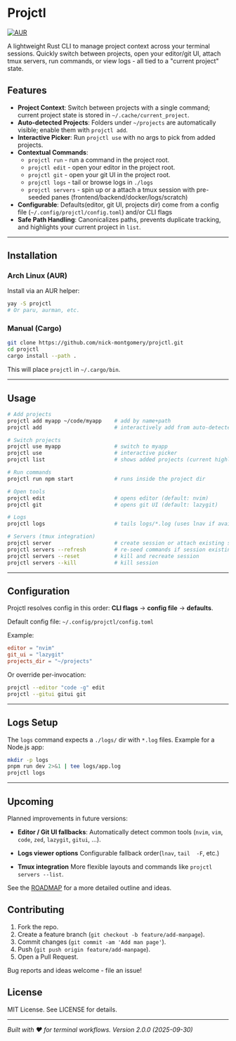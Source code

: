 # Projctl

[![AUR](https://img.shields.io/aur/version/projctl?color=orange)](https://aur.archlinux.org/packages/projctl)

A lightweight Rust CLI to manage project context across your terminal sessions. Quickly switch between projects, open your editor/git UI, attach tmux servers, run commands, or view logs - all tied to a "current project" state.

## Features
- **Project Context**: Switch between projects with a single command; current project state is stored in `~/.cache/current_project`.
- **Auto-detected Projects**: Folders under `~/projects` are automatically visible; enable them with `projctl add`.
- **Interactive Picker**: Run `projctl use` with no args to pick from added projects.
- **Contextual Commands**:
  - `projctl run` - run a command in the project root.
  - `projctl edit` - open your editor in the project root.
  - `projctl git` - open your git UI in the project root.
  - `projctl logs` - tail or browse logs in `./logs`
  - `projctl servers` - spin up or a attach a tmux session with pre-seeded panes (frontend/backend/docker/logs/scratch)
- **Configurable**: Defaults(editor, git UI, projects dir) come from a config file (`~/.config/projctl/config.toml`) and/or CLI flags
- **Safe Path Handling**: Canonicalizes paths, prevents duplicate tracking, and highlights your current project in `list`.

---

## Installation

### Arch Linux (AUR)
Install via an AUR helper:
```bash
yay -S projctl 
# Or paru, aurman, etc.
```
### Manual (Cargo)
```bash
git clone https://github.com/nick-montgomery/projctl.git
cd projctl
cargo install --path .
```
This will place `projctl` in `~/.cargo/bin`.

---

## Usage

```bash
# Add projects
projctl add myapp ~/code/myapp    # add by name+path
projctl add                       # interactively add from auto-detected ~/projects

# Switch projects
projctl use myapp                 # switch to myapp
projctl use                       # interactive picker
projctl list                      # shows added projects (current highlighted)

# Run commands
projctl run npm start             # runs inside the project dir

# Open tools
projctl edit                      # opens editor (default: nvim)
projctl git                       # opens git UI (default: lazygit)

# Logs
projctl logs                      # tails logs/*.log (uses lnav if available)

# Servers (tmux integration)
projctl server                    # create session or attach existing session
projctl servers --refresh         # re-seed commands if session existing
projctl servers --reset           # kill and recreate session
projctl servers --kill            # kill session
```
---

## Configuration

Projctl resolves config in this order: **CLI flags** -> **config file** -> **defaults**.

Default config file: `~/.config/projctl/config.toml`

Example:
```toml
editor = "nvim"
git_ui = "lazygit"
projects_dir = "~/projects"
```
Or override per-invocation:
```bash
projctl --editor "code -g" edit
projctl --gitui gitui git
```
---

## Logs Setup
The `logs` command expects a `./logs/` dir with `*.log` files. Example for a Node.js app:
```bash
mkdir -p logs
pnpm run dev 2>&1 | tee logs/app.log
projctl logs
```
---
## Upcoming

Planned improvements in future versions:

- **Editor / Git UI fallbacks**:
  Automatically detect common tools (`nvim`, `vim`, `code`, `zed`, `lazygit`, `gitui`, ...).

- **Logs viewer options**
  Configurable fallback order(`lnav`, `tail  -F`, etc.)

- **Tmux integration**
  More flexible layouts and commands like `projctl servers --list`.

See the [ROADMAP](./ROADMAP.md) for a more detailed outline and ideas.

## Contributing

1. Fork the repo.
2. Create a feature branch (`git checkout -b feature/add-manpage`).
3. Commit changes (`git commit -am 'Add man page'`).
4. Push (`git push origin feature/add-manpage`).
5. Open a Pull Request.

Bug reports and ideas welcome - file an issue!

## License

MIT License. See LICENSE for details.

---

*Built with ❤️ for terminal workflows. Version 2.0.0 (2025-09-30)*

